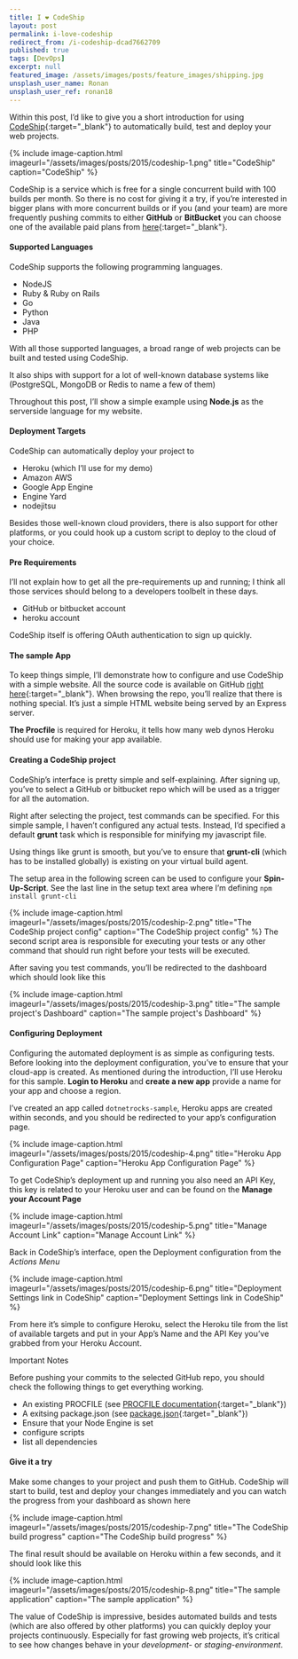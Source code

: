 ```yaml
---
title: I ❤ CodeShip
layout: post
permalink: i-love-codeship
redirect_from: /i-codeship-dcad7662709
published: true
tags: [DevOps]
excerpt: null
featured_image: /assets/images/posts/feature_images/shipping.jpg
unsplash_user_name: Ronan
unsplash_user_ref: ronan18
---
```


Within this post, I’d like to give you a short introduction for using [CodeShip](http://www.codeship.com){:target="_blank"} to automatically build, test and deploy your web projects.

{% include image-caption.html imageurl="/assets/images/posts/2015/codeship-1.png"
title="CodeShip" caption="CodeShip" %}

CodeShip is a service which is free for a single concurrent build with 100 builds per month. So there is no cost for giving it a try, if you’re interested in bigger plans with more concurrent builds or if you (and your team) are more frequently pushing commits to either **GitHub** or **BitBucket** you can choose one of the available paid plans from [here](https://codeship.com/pricing){:target="_blank"}.

#### Supported Languages

CodeShip supports the following programming languages.

- NodeJS
- Ruby & Ruby on Rails
- Go
- Python
- Java
- PHP

With all those supported languages, a broad range of web projects can be built and tested using CodeShip.

It also ships with support for a lot of well-known database systems like (PostgreSQL, MongoDB or Redis to name a few of them)

Throughout this post, I’ll show a simple example using **Node.js** as the serverside language for my website.

#### Deployment Targets

CodeShip can automatically deploy your project to

- Heroku (which I’ll use for my demo)
- Amazon AWS
- Google App Engine
- Engine Yard
- nodejitsu

Besides those well-known cloud providers, there is also support for other platforms, or you could hook up a custom script to deploy to the cloud of your choice.

#### Pre Requirements

I’ll not explain how to get all the pre-requirements up and running; I think all those services should belong to a developers toolbelt in these days.

- GitHub or bitbucket account
- heroku account

CodeShip itself is offering OAuth authentication to sign up quickly.

#### The sample App

To keep things simple, I’ll demonstrate how to configure and use CodeShip with a simple website. All the source code is available on GitHub [right here](https://github.com/ThorstenHans/simpleweb){:target="_blank"}. When browsing the repo, you’ll realize that there is nothing special. It’s just a simple HTML website being served by an Express server.

**The Procfile** is required for Heroku, it tells how many web dynos Heroku should use for making your app available.

#### Creating a CodeShip project

CodeShip’s interface is pretty simple and self-explaining. After signing up, you’ve to select a GitHub or bitbucket repo which will be used as a trigger for all the automation.

Right after selecting the project, test commands can be specified. For this simple sample, I haven’t configured any actual tests. Instead, I’d specified a default **grunt** task which is responsible for minifying my javascript file.

Using things like grunt is smooth, but you’ve to ensure that **grunt-cli** (which has to be installed globally) is existing on your virtual build agent.

The setup area in the following screen can be used to configure your **Spin-Up-Script**. See the last line in the setup text area where I’m defining `npm install grunt-cli`

{% include image-caption.html imageurl="/assets/images/posts/2015/codeship-2.png"
title="The CodeShip project config" caption="The CodeShip project config" %}
The second script area is responsible for executing your tests or any other command that should run right before your tests will be executed.

After saving you test commands, you’ll be redirected to the dashboard which should look like this

{% include image-caption.html imageurl="/assets/images/posts/2015/codeship-3.png"
title="The sample project's Dashboard" caption="The sample project's Dashboard" %}

#### Configuring Deployment

Configuring the automated deployment is as simple as configuring tests. Before looking into the deployment configuration, you’ve to ensure that your cloud-app is created. As mentioned during the introduction, I’ll use Heroku for this sample. **Login to Heroku** and **create a new app** provide a name for your app and choose a region.

I’ve created an app called `dotnetrocks-sample`, Heroku apps are created within seconds, and you should be redirected to your app’s configuration page.

{% include image-caption.html imageurl="/assets/images/posts/2015/codeship-4.png"
title="Heroku App Configuration Page" caption="Heroku App Configuration Page" %}

To get CodeShip’s deployment up and running you also need an API Key, this key is related to your Heroku user and can be found on the **Manage your Account Page**

{% include image-caption.html imageurl="/assets/images/posts/2015/codeship-5.png"
title="Manage Account Link" caption="Manage Account Link" %}

Back in CodeShip’s interface, open the Deployment configuration from the *Actions Menu*

{% include image-caption.html imageurl="/assets/images/posts/2015/codeship-6.png"
title="Deployment Settings link in CodeShip" caption="Deployment Settings link in CodeShip" %}

From here it’s simple to configure Heroku, select the Heroku tile from the list of available targets and put in your App’s Name and the API Key you’ve grabbed from your Heroku Account.

Important Notes

Before pushing your commits to the selected GitHub repo, you should check the following things to get everything working.

- An existing PROCFILE (see [PROCFILE documentation](https://devcenter.heroku.com/articles/getting-started-with-nodejs#define-a-procfile){:target="_blank"})
- A exitsing package.json (see [package.json](https://github.com/ThorstenHans/simpleweb/blob/master/package.json){:target="_blank"})
- Ensure that your Node Engine is set
- configure scripts
- list all dependencies

#### Give it a try

Make some changes to your project and push them to GitHub. CodeShip will start to build, test and deploy your changes immediately and you can watch the progress from your dashboard as shown here

{% include image-caption.html imageurl="/assets/images/posts/2015/codeship-7.png"
title="The CodeShip build progress" caption="The CodeShip build progress" %}

The final result should be available on Heroku within a few seconds, and it should look like this

{% include image-caption.html imageurl="/assets/images/posts/2015/codeship-8.png"
title="The sample application" caption="The sample application" %}

The value of CodeShip is impressive, besides automated builds and tests (which are also offered by other platforms) you can quickly deploy your projects continuously. Especially for fast growing web projects, it’s critical to see how changes behave in your *development-* or *staging-environment*.



